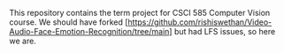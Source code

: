This repository contains the term project for CSCI 585 Computer Vision course.
We should have forked [https://github.com/rishiswethan/Video-Audio-Face-Emotion-Recognition/tree/main] but had LFS issues, so here we are.
